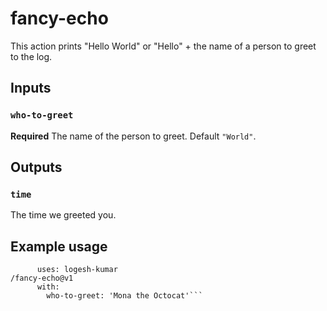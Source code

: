 # fancy-echo

This action prints "Hello World" or "Hello" + the name of a person to greet to the log.

## Inputs

### `who-to-greet`

**Required** The name of the person to greet. Default `"World"`.

## Outputs

### `time`

The time we greeted you.

## Example usage

````- name: Hello world
      uses: logesh-kumar
/fancy-echo@v1
      with:
        who-to-greet: 'Mona the Octocat'```
````
